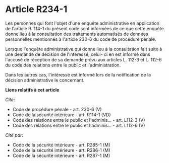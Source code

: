 # Article R234-1

Les personnes qui font l'objet d'une enquête administrative en application de l'article R. 114-1 du présent code sont
informées de ce que cette enquête donne lieu à la consultation des traitements automatisés de données personnelles mentionnés
à l'article 230-6 du code de procédure pénale. 

Lorsque l'enquête administrative qui donne lieu à la consultation fait suite à une demande de décision de l'intéressé, celui-
ci en est informé dans l'accusé de réception de sa demande prévu aux articles L. 112-3 et L. 112-6 du code des relations
entre le public et l'administration. 

Dans les autres cas, l'intéressé est informé lors de la notification de la décision administrative le concernant.

**Liens relatifs à cet article**

_Cite_:

  - Code de procédure pénale - art. 230-6 (V)
  - Code de la sécurité intérieure - art. R114-1 (VD)
  - Code des relations entre le public et l'adminis... - art. L112-3 (V)
  - Code des relations entre le public et l'adminis... - art. L112-6 (V)

_Cité par_:

  - Code de la sécurité intérieure - art. R285-1 (M)
  - Code de la sécurité intérieure - art. R286-1 (M)
  - Code de la sécurité intérieure - art. R287-1 (M)
